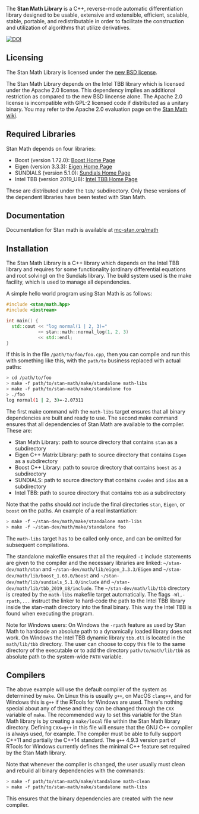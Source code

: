 The <b>Stan Math Library</b> is a C++, reverse-mode automatic differentiation library designed to be usable, extensive and extensible, efficient, scalable, stable, portable, and redistributable in order to facilitate the construction and utilization of algorithms that utilize derivatives.

[![DOI](https://zenodo.org/badge/38388440.svg)](https://zenodo.org/badge/latestdoi/38388440)

Licensing
---------
The Stan Math Library is licensed under the [new BSD license](https://github.com/stan-dev/math/blob/develop/LICENSE%2Emd).

The Stan Math Library depends on the Intel TBB library which is licensed under the Apache 2.0 license. This dependency implies an additional restriction as compared to the new BSD lincense alone. The Apache 2.0 license is incompatible with GPL-2 licensed code if distributed as a unitary binary. You may refer to the Apache 2.0 evaluation page on the [Stan Math wiki](https://github.com/stan-dev/math/wiki/Apache-2.0-License-Evaluation).

Required Libraries
------------------
Stan Math depends on four libraries:

- Boost (version 1.72.0): [Boost Home Page](https://www.boost.org)
- Eigen (version 3.3.3): [Eigen Home Page](https://eigen.tuxfamily.org/index.php?title=Main_Page)
- SUNDIALS (version 5.1.0): [Sundials Home Page](https://computation.llnl.gov/projects/sundials/sundials-software)
- Intel TBB (version 2019_U8): [Intel TBB Home Page](https://www.threadingbuildingblocks.org)

These are distributed under the `lib/` subdirectory. Only these versions of the dependent libraries have been tested with Stan Math.

Documentation
------------

Documentation for Stan math is available at [mc-stan.org/math](https://mc-stan.org/math/)

Installation
------------
The Stan Math Library is a C++ library which depends on the Intel TBB library and requires for some functionality (ordinary differential equations and root solving) on the Sundials library. The build system used is the make facility, which is used to manage all dependencies.

A simple hello world program using Stan Math is as follows:

```cpp
#include <stan/math.hpp>
#include <iostream>

int main() {
  std::cout << "log normal(1 | 2, 3)="
            << stan::math::normal_log(1, 2, 3)
            << std::endl;
}
```

If this is in the file `/path/to/foo/foo.cpp`, then you can compile and run this with something like this, with the `path/to` business replaced with actual paths:

```bash
> cd /path/to/foo
> make -f path/to/stan-math/make/standalone math-libs
> make -f path/to/stan-math/make/standalone foo
> ./foo
log normal(1 | 2, 3)=-2.07311
```

The first make command with the `math-libs` target ensures that all binary dependencies are built and ready to use. The second make command ensures that all dependencies of Stan Math are available to the compiler. These are:

* Stan Math Library:  path to source directory that contains `stan` as a subdirectory
* Eigen C++ Matrix Library:  path to source directory that contains `Eigen` as a subdirectory
* Boost C++ Library:  path to source directory that contains `boost` as a subdirectory
* SUNDIALS: path to source directory that contains `cvodes` and `idas` as a subdirectory
* Intel TBB: path to source directory that contains `tbb` as a subdirectory

Note that the paths should *not* include the final directories `stan`, `Eigen`, or `boost` on the paths.  An example of a real instantiation:

```bash
> make -f ~/stan-dev/math/make/standalone math-libs
> make -f ~/stan-dev/math/make/standalone foo
```
The `math-libs` target has to be called only once, and can be omitted for subsequent compilations.

The standalone makefile ensures that all the required `-I` include statements are given to the compiler and the necessary libraries are linked: `~/stan-dev/math/stan` and `~/stan-dev/math/lib/eigen_3.3.3/Eigen` and `~/stan-dev/math/lib/boost_1.69.0/boost` and `~/stan-dev/math/lib/sundials_5.1.0/include` and `~/stan-dev/math/lib/tbb_2019_U8/include`. The `~/stan-dev/math/lib/tbb` directory is created by the `math-libs` makefile target automatically. The flags `-Wl,-rpath,...` instruct the linker to hard-code the path to the Intel TBB library inside the stan-math directory into the final binary. This way the Intel TBB is found when executing the program.

Note for Windows users: On Windows the `-rpath` feature as used by Stan Math to hardcode an absolute path to a dynamically loaded library does not work. On Windows the Intel TBB dynamic library `tbb.dll` is located in the `math/lib/tbb` directory. The user can choose to copy this file to the same directory of the executable or to add the directory `path/to/math/lib/tbb` as absolute path to the system-wide `PATH` variable.

Compilers
---------
The above example will use the default compiler of the system as determined by `make`. On Linux this is usually `g++`, on MacOS `clang++`, and for Windows this is `g++` if the RTools for Windows are used. There's nothing special about any of these and they can be changed through the `CXX` variable of `make`. The recommended way to set this variable for the Stan Math library is by creating a `make/local` file within the Stan Math library directory. Defining `CXX=g++` in this file will ensure that the GNU C++ compiler is always used, for example. The compiler must be able to fully support C++11 and partially the C++14 standard. The `g++` 4.9.3 version part of RTools for Windows currently defines the minimal C++ feature set required by the Stan Math library.

Note that whenever the compiler is changed, the user usually must clean and rebuild all binary dependencies with the commands:
```bash
> make -f path/to/stan-math/make/standalone math-clean
> make -f path/to/stan-math/make/standalone math-libs
```
This ensures that the binary dependencies are created with the new compiler.
